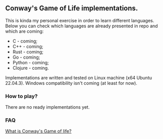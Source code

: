## Conway's Game of Life implementations.

This is kinda my personal exercise in order to learn different languages. Below you can check which languages are already presented in repo and which are coming:

* C - coming;
* C++ - coming;
* Rust - coming;
* Go - coming;
* Python - coming;
* Clojure - coming.

Implementations are written and tested on Linux machine (x64 Ubuntu 22.04.3). Windows compatibility isn't coming (at least for now).

### How to play?

There are no ready implementations yet.

### FAQ
[What is Conway's Game of life?](https://en.wikipedia.org/wiki/Conway%27s_Game_of_Life)
